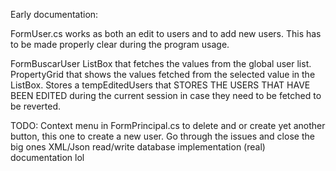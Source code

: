 Early documentation:

FormUser.cs works as both an edit to users and to add new users. This has to be made properly clear during the program usage.

FormBuscarUser
  ListBox that fetches the values from the global user list. 
  PropertyGrid that shows the values fetched from the selected value in the ListBox. 
  Stores a tempEditedUsers that STORES THE USERS THAT HAVE BEEN EDITED during the current session in case they need to be fetched to be reverted.


TODO:
Context menu in FormPrincipal.cs to delete and or create
yet another button, this one to create a new user.
Go through the issues and close the big ones 
XML/Json read/write
database implementation (real)
documentation
lol
